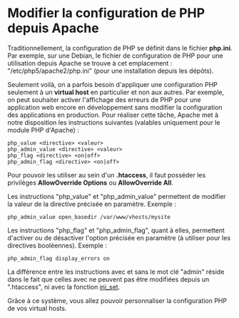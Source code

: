 # Modifier la configuration de PHP depuis Apache

Traditionnellement, la configuration de PHP se définit dans le fichier **php.ini**. Par exemple, sur une Debian, le fichier de configuration de PHP pour une utilisation depuis Apache se trouve à cet emplacement : "/etc/php5/apache2/php.ini" (pour une installation depuis les dépôts).

Seulement voilà, on a parfois besoin d'appliquer une configuration PHP seulement à un **virtual host** en particulier et non aux autres. Par exemple, on peut souhaiter activer l'affichage des erreurs de PHP pour une application web encore en développement sans modifier la configuration des applications en production. Pour réaliser cette tâche, Apache met à notre disposition les instructions suivantes (valables uniquement pour le module PHP d'Apache) :

    php_value <directive> <valeur>
    php_admin_value <directive> <valeur>
    php_flag <directive> <on|off>
    php_admin_flag <directive> <on|off>

Pour pouvoir les utiliser au sein d'un **.htaccess**, il faut posséder les privilèges **AllowOverride Options** ou **AllowOverride All**.

Les instructions "php_value" et "php_admin_value" permettent de modifier la valeur de la directive précisée en paramètre. Exemple :

    php_admin_value open_basedir /var/www/vhosts/mysite

Les instructions "php_flag" et "php_admin_flag", quant à elles, permettent d'activer ou de désactiver l'option précisée en paramètre (à utiliser pour les directives booléennes). Exemple :

    php_admin_flag display_errors on

La différence entre les instructions avec et sans le mot clé "admin" réside dans le fait que celles avec ne peuvent pas être modifiées depuis un ".htaccess", ni avec la fonction [ini_set][1].

Grâce à ce système, vous allez pouvoir personnaliser la configuration PHP de vos virtual hosts.

 [1]: http://www.php.net/manual/fr/function.ini-set.php "Function ini set - PHP Manual"
